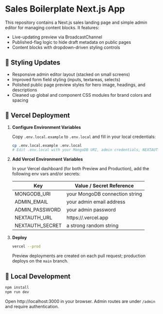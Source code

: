# Sales Boilerplate Next.js App

This repository contains a Next.js sales landing page and simple admin editor for managing content blocks. It features:

- Live-updating preview via BroadcastChannel
- Published-flag logic to hide draft metadata on public pages
- Content blocks with dropdown-driven styling controls

## 🎨 Styling Updates

- Responsive admin editor layout (stacked on small screens)
- Improved form field styling (inputs, textareas, selects)
- Polished public page preview styles for hero image, headings, and descriptions
- Cleaned up global and component CSS modules for brand colors and spacing

## 🚀 Vercel Deployment

1. **Configure Environment Variables**

   Copy `.env.local.example` to `.env.local` and fill in your local credentials:

   ```bash
   cp .env.local.example .env.local
   # Edit .env.local with your MongoDB URI, admin credentials, NEXTAUTH_URL, and secret
   ```

2. **Add Vercel Environment Variables**

   In your Vercel dashboard (for both Preview and Production), add the following env vars and/or secrets:

   | Key              | Value / Secret Reference           |
   | ---------------- | ---------------------------------- |
   | MONGODB_URI      | your MongoDB connection string     |
   | ADMIN_EMAIL      | your admin email address           |
   | ADMIN_PASSWORD   | your admin password                |
   | NEXTAUTH_URL     | https://<your-domain>.vercel.app  |
   | NEXTAUTH_SECRET  | a strong random string             |

3. **Deploy**

   ```bash
   vercel --prod
   ```

   Preview deployments are created on each pull request; production deploys on the `main` branch.

## 🧪 Local Development

```bash
npm install
npm run dev
```

Open http://localhost:3000 in your browser. Admin routes are under `/admin` and require authentication.
